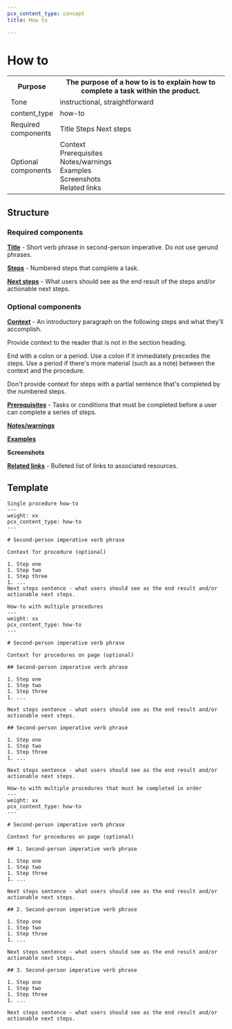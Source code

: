 ```yaml
---
pcx_content_type: concept
title: How to

---
```


# How to

<table>
  <tr>
    <th style="width:20%">Purpose</th>
    <th>The purpose of a how to is to explain how to complete a task within the product.</th>
  </tr>
  <tr>
    <td>Tone</td>
    <td>instructional, straightforward</td>
  </tr>
  <tr>
    <td>content_type</td>
    <td>how-to</td>
  </tr>
  <tr>
    <td>Required components</td>
    <td>Title Steps Next steps</td>
  </tr>
  <tr>
    <td>Optional components</td>
    <td>Context<br/>Prerequisites<br/>Notes/warnings<br/>Examples<br/>Screenshots<br/>Related links</td>
  </tr>
</table>

## Structure

### Required components

[**Title**](/style-guide/content-strategy/documentation-content-strategy/component-attributes/titles/) - Short verb phrase in second-person imperative. Do not use gerund phrases. 

[**Steps**](/style-guide/content-strategy/documentation-content-strategy/component-attributes/steps-tasks-procedures/) - Numbered steps that complete a task.

[**Next steps**](/style-guide/content-strategy/documentation-content-strategy/component-attributes/next-steps/) - What users should see as the end result of the steps and/or actionable next steps.

### Optional components

[**Context**](/style-guide/content-strategy/documentation-content-strategy/component-attributes/context/) - An introductory paragraph on the following steps and what they'll accomplish.

Provide context to the reader that is not in the section heading.

End with a colon or a period. Use a colon if it immediately precedes the steps. Use a period if there's more material (such as a note) between the context and the procedure.

Don't provide context for steps with a partial sentence that's completed by the numbered steps.

[**Prerequisites**](/style-guide/content-strategy/documentation-content-strategy/component-attributes/prerequisites/) - Tasks or conditions that must be completed before a user can complete a series of steps. 

[**Notes/warnings**](/style-guide/content-strategy/documentation-content-strategy/component-attributes/notes-tips-warnings/)

[**Examples**](/style-guide/content-strategy/documentation-content-strategy/component-attributes/examples/)

**Screenshots**

[**Related links**](/style-guide/content-strategy/documentation-content-strategy/component-attributes/links/) - Bulleted list of links to associated resources.

## Template

```
Single procedure how-to
---
weight: xx
pcx_content_type: how-to
---
 
# Second-person imperative verb phrase
 
Context for procedure (optional)
 
1. Step one
1. Step two
1. Step three
1. ...
Next steps sentence - what users should see as the end result and/or actionable next steps.
```

```
How-to with multiple procedures
---
weight: xx
pcx_content_type: how-to
---
 
# Second-person imperative verb phrase
 
Context for procedures on page (optional)
 
## Second-person imperative verb phrase
 
1. Step one
1. Step two
1. Step three
1. ...
 
Next steps sentence - what users should see as the end result and/or actionable next steps.
 
## Second-person imperative verb phrase
 
1. Step one
1. Step two
1. Step three
1. ...
 
Next steps sentence - what users should see as the end result and/or actionable next steps.
```

```
How-to with multiple procedures that must be completed in order
---
weight: xx
pcx_content_type: how-to
---
 
# Second-person imperative verb phrase
 
Context for procedures on page (optional)
 
## 1. Second-person imperative verb phrase
 
1. Step one
1. Step two
1. Step three
1. ...
 
Next steps sentence - what users should see as the end result and/or actionable next steps.
 
## 2. Second-person imperative verb phrase
 
1. Step one
1. Step two
1. Step three
1. ...
 
Next steps sentence - what users should see as the end result and/or actionable next steps.
 
## 3. Second-person imperative verb phrase
 
1. Step one
1. Step two
1. Step three
1. ...
 
Next steps sentence - what users should see as the end result and/or actionable next steps.
```
